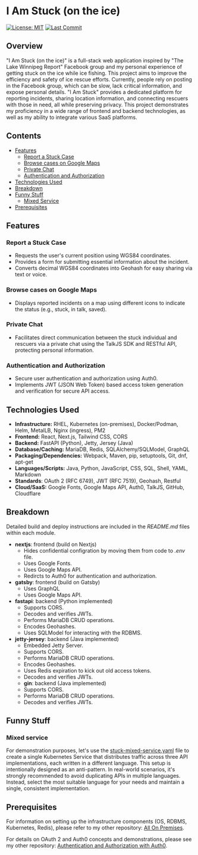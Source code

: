 # I Am Stuck (on the ice)

[![License: MIT](https://img.shields.io/badge/License-MIT-yellow.svg)](https://opensource.org/licenses/MIT) [![Last Commit](https://img.shields.io/github/last-commit/006/i-am-stuck)](https://github.com/006/i-am-stuck)

## Overview

"I Am Stuck (on the ice)" is a full-stack web application inspired by "The Lake Winnipeg Report" Facebook group and my personal experience of getting stuck on the ice while ice fishing.  This project aims to improve the efficiency and safety of ice rescue efforts.  Currently, people rely on posting in the Facebook group, which can be slow, lack critical information, and expose personal details.  "I Am Stuck" provides a dedicated platform for reporting incidents, sharing location information, and connecting rescuers with those in need, all while preserving privacy.  This project demonstrates my proficiency in a wide range of frontend and backend technologies, as well as my ability to integrate various SaaS platforms.

## Contents

- [Features](#features)
  - [Report a Stuck Case](#report-a-stuck-case)
  - [Browse cases on Google Maps](#browse-cases-on-google-maps)
  - [Private Chat](#private-chat)
  - [Authentication and Authorization](#authentication-and-authorization)
- [Technologies Used](#technologies-used)
- [Breakdown](#breakdown)
- [Funny Stuff](#funny-stuff)
  - [Mixed Service](#mixed-service)
- [Prerequisites](#prerequisites)

## Features

### Report a Stuck Case

- Requests the user's current position using WGS84 coordinates.
- Provides a form for submitting essential information about the incident.
- Converts decimal WGS84 coordinates into Geohash for easy sharing via text or voice.

### Browse cases on Google Maps

- Displays reported incidents on a map using different icons to indicate the status (e.g., stuck, in talk, saved).

### Private Chat

- Facilitates direct communication between the stuck individual and rescuers via a private chat using the TalkJS SDK and RESTful API, protecting personal information.

### Authentication and Authorization

- Secure user authentication and authorization using Auth0.
- Implements JWT (JSON Web Token) based access token generation and verification for secure API access.

## Technologies Used

* **Infrastructure:** RHEL, Kubernetes (on-premises), Docker/Podman, Helm, MetalLB, Nginx (ingress), PM2
* **Frontend:** React, Next.js, Tailwind CSS, CORS
* **Backend:** FastAPI (Python), Jetty, Jersey (Java)
* **Database/Caching:** MariaDB, Redis, SQLAlchemy/SQLModel, GraphQL
* **Packaging/Dependencies:** Webpack, Maven, pip, setuptools, Git, dnf, apt-get
* **Languages/Scripts:** Java, Python, JavaScript, CSS, SQL, Shell, YAML, Markdown
* **Standards**: OAuth 2 (RFC 6749), JWT (RFC 7519), Geohash, Restful
* **Cloud/SaaS:** Google Fonts, Google Maps API, Auth0, TalkJS, GitHub, Cloudflare

## Breakdown

Detailed build and deploy instructions are included in the *README.md* files within each module.

* **nextjs**: frontend (build on Nextjs)
  * Hides confidential configration by moving them from code to *.env* file.
  * Uses Google Fonts.
  * Uses Google Maps API.
  * Redircts to Auth0 for authentication and authorization.
* **gatsby**: frontend (build on Gatsby)
  * Uses GraphQL
  * Uses Google Maps API.
* **fastapi**: backend (Python implemented)
  * Supports CORS.
  * Decodes and verifies JWTs.
  * Performs MariaDB CRUD operations.
  * Encodes Geohashes.
  * Uses SQLModel for interacting with the RDBMS.
* **jetty-jersey**: backend (Java implemented)
  * Embedded Jetty Server.
  * Supports CORS.
  * Performs MariaDB CRUD operations.
  * Encodes Geohashes.
  * Uses Redis expiration to kick out old access tokens.
  * Decodes and verifies JWTs.
  * **gin**: backend (Java implemented)
  * Supports CORS.
  * Performs MariaDB CRUD operations.
  * Decodes and verifies JWTs.

## Funny Stuff

### Mixed service

For demonstration purposes, let's use the [stuck-mixed-service.yaml](stuck-mixed-service.yaml) file to create a single Kubernetes Service that distributes traffic across three API implementations, each written in a different language. This setup is intentionally designed as an anti-pattern. In real-world scenarios, it's strongly recommended to avoid duplicating APIs in multiple languages. Instead, select the most suitable language for your needs and maintain a single, consistent implementation.

## Prerequisites

For information on setting up the infrastructure components (OS, RDBMS, Kubernetes, Redis), please refer to my other repository: [All On Premises](https://github.com/006/all-on-premises).

For details on OAuth 2 and Auth0 concepts and demonstrations, please see my other repository: [Authentication and Authorization with Auth0](https://github.com/006/aaa0).
